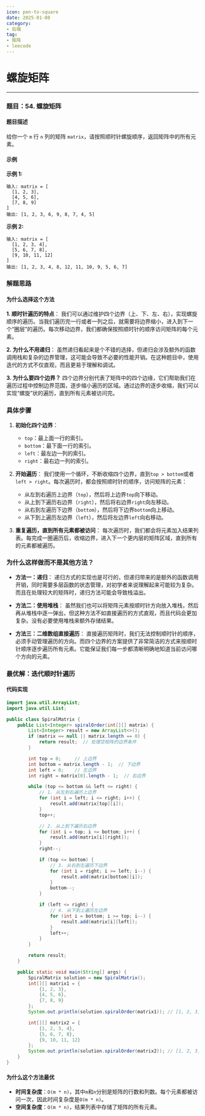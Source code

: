 ```yaml
---
icon: pen-to-square
date: 2025-01-08
category:
- 后端
tag:
- 矩阵
- leecode
---
```

# 螺旋矩阵
---

### 题目：54. 螺旋矩阵

#### 题目描述
给你一个 `m` 行 `n` 列的矩阵 `matrix`，请按照顺时针螺旋顺序，返回矩阵中的所有元素。

#### 示例

**示例 1:**
```
输入: matrix = [
  [1, 2, 3],
  [4, 5, 6],
  [7, 8, 9]
]
输出: [1, 2, 3, 6, 9, 8, 7, 4, 5]
```

**示例 2:**
```
输入: matrix = [
  [1, 2, 3, 4],
  [5, 6, 7, 8],
  [9, 10, 11, 12]
]
输出: [1, 2, 3, 4, 8, 12, 11, 10, 9, 5, 6, 7]
```

### 解题思路

#### 为什么选择这个方法

**1. 顺时针遍历的特点**：
我们可以通过维护四个边界（上、下、左、右），实现螺旋顺序的遍历。当我们遍历完一行或者一列之后，就需要将边界缩小，进入到下一个“圈层”的遍历。每次移动边界，我们都确保按照顺时针的顺序访问矩阵的每个元素。

**2. 为什么不用递归**：
虽然递归看起来是个不错的选择，但递归会涉及额外的函数调用栈和复杂的边界管理，这可能会导致不必要的性能开销。在这种题目中，使用迭代的方式不仅直观，而且更易于理解和调试。

**3. 为什么要四个边界？**
四个边界分别代表了矩阵中的四个边缘，它们帮助我们在遍历过程中控制边界范围，逐步缩小遍历的区域。通过边界的逐步收缩，我们可以实现“螺旋”状的遍历，直到所有元素被访问完。

### 具体步骤

1. **初始化四个边界**：
    - `top`：最上面一行的索引。
    - `bottom`：最下面一行的索引。
    - `left`：最左边一列的索引。
    - `right`：最右边一列的索引。

2. **开始遍历**：
   我们使用一个循环，不断收缩四个边界，直到`top > bottom`或者`left > right`。每次遍历时，都会按照顺时针的顺序，访问矩阵的元素：

    - 从左到右遍历上边界（`top`），然后将上边界`top`向下移动。
    - 从上到下遍历右边界（`right`），然后将右边界`right`向左移动。
    - 从右到左遍历下边界（`bottom`），然后将下边界`bottom`向上移动。
    - 从下到上遍历左边界（`left`），然后将左边界`left`向右移动。

3. **重复遍历，直到所有元素都被访问**：
   每次遍历时，我们都会将元素加入结果列表。每完成一圈遍历后，收缩边界，进入下一个更内层的矩阵区域，直到所有的元素都被遍历。

### 为什么这样做而不是其他方法？

- **方法一：递归**：
  递归方式的实现也是可行的，但递归带来的是额外的函数调用开销，同时需要多层函数的状态管理，对初学者来说理解起来可能较为复杂。而且在处理较大的矩阵时，递归方法可能会导致栈溢出。

- **方法二：使用堆栈**：
  虽然我们也可以将矩阵元素按顺时针方向放入堆栈，然后再从堆栈中逐一弹出，但这种方法不如直接遍历的方式直观，而且代码会更加复杂。没有必要使用堆栈来额外存储结果。

- **方法三：二维数组直接遍历**：
  直接遍历矩阵时，我们无法控制顺时针的顺序，必须手动管理遍历的方向。而四个边界的方案提供了非常简洁的方式来按顺时针顺序逐步遍历所有元素。它能保证我们每一步都清晰明确地知道当前访问哪个方向的元素。

### 最优解：迭代顺时针遍历

#### 代码实现

```java
import java.util.ArrayList;
import java.util.List;

public class SpiralMatrix {
    public List<Integer> spiralOrder(int[][] matrix) {
        List<Integer> result = new ArrayList<>();
        if (matrix == null || matrix.length == 0) {
            return result;  // 处理空矩阵的边界条件
        }

        int top = 0;     // 上边界
        int bottom = matrix.length - 1;  // 下边界
        int left = 0;    // 左边界
        int right = matrix[0].length - 1;  // 右边界

        while (top <= bottom && left <= right) {
            // 1. 从左到右遍历上边界
            for (int i = left; i <= right; i++) {
                result.add(matrix[top][i]);
            }
            top++;

            // 2. 从上到下遍历右边界
            for (int i = top; i <= bottom; i++) {
                result.add(matrix[i][right]);
            }
            right--;

            if (top <= bottom) {
                // 3. 从右到左遍历下边界
                for (int i = right; i >= left; i--) {
                    result.add(matrix[bottom][i]);
                }
                bottom--;
            }

            if (left <= right) {
                // 4. 从下到上遍历左边界
                for (int i = bottom; i >= top; i--) {
                    result.add(matrix[i][left]);
                }
                left++;
            }
        }

        return result;
    }

    public static void main(String[] args) {
        SpiralMatrix solution = new SpiralMatrix();
        int[][] matrix1 = {
            {1, 2, 3},
            {4, 5, 6},
            {7, 8, 9}
        };
        System.out.println(solution.spiralOrder(matrix1)); // [1, 2, 3, 6, 9, 8, 7, 4, 5]

        int[][] matrix2 = {
            {1, 2, 3, 4},
            {5, 6, 7, 8},
            {9, 10, 11, 12}
        };
        System.out.println(solution.spiralOrder(matrix2)); // [1, 2, 3, 4, 8, 12, 11, 10, 9, 5, 6, 7]
    }
}
```

#### 为什么这个方法最优

- **时间复杂度**：`O(m * n)`，其中`m`和`n`分别是矩阵的行数和列数。每个元素都被访问一次，因此时间复杂度是`O(m * n)`。
- **空间复杂度**：`O(m * n)`，结果列表中存储了矩阵的所有元素。

